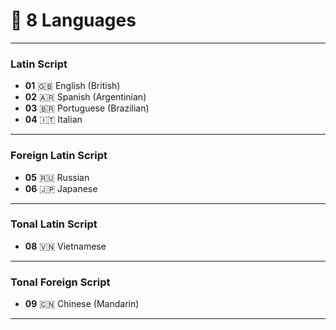 # 🎱 8 Languages
_______________________________________________________________________________
### Latin Script
- **01** 🇬🇧 English (British)
- **02** 🇦🇷 Spanish (Argentinian)
- **03** 🇧🇷 Portuguese (Brazilian)
- **04** 🇮🇹 Italian
_______________________________________________________________________________
### Foreign Latin Script
- **05** 🇷🇺 Russian
- **06** 🇯🇵 Japanese
_______________________________________________________________________________
### Tonal Latin Script
- **08** 🇻🇳 Vietnamese
_______________________________________________________________________________
### Tonal Foreign Script
- **09** 🇨🇳 Chinese (Mandarin)
_______________________________________________________________________________
